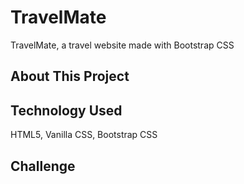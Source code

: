 # TravelMate
TravelMate, a travel website made with Bootstrap CSS

## About This Project

## Technology Used
HTML5, Vanilla CSS, Bootstrap CSS

## Challenge
